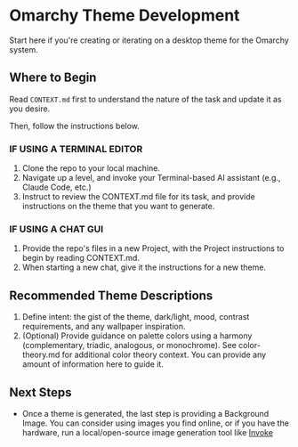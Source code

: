 # Omarchy Theme Development

Start here if you're creating or iterating on a desktop theme for the Omarchy system.

## Where to Begin

 Read `CONTEXT.md` first to understand the nature of the task and update it as you desire. 

 Then, follow the instructions below.

### IF USING A TERMINAL EDITOR
1. Clone the repo to your local machine.
2. Navigate up a level, and invoke your Terminal-based AI assistant (e.g., Claude Code, etc.)
3. Instruct to review the CONTEXT.md file for its task, and provide instructions on the theme that you want to generate.

### IF USING A CHAT GUI
1. Provide the repo's files in a new Project, with the Project instructions to begin by reading CONTEXT.md. 
2. When starting a new chat, give it the instructions for a new theme.


## Recommended Theme Descriptions

1. Define intent: the gist of the theme, dark/light, mood, contrast requirements, and any wallpaper inspiration. 
2. (Optional) Provide guidance on palette colors using a harmony (complementary, triadic, analogous, or monochrome). See color-theory.md for additional color theory context. You can provide any amount of information here to guide it.

## Next Steps

- Once a theme is generated, the last step is providing a Background Image. You can consider using images you find online, or if you have the hardware, run a local/open-source image generation tool like [Invoke](github.com/invoke-ai/invokeai)


